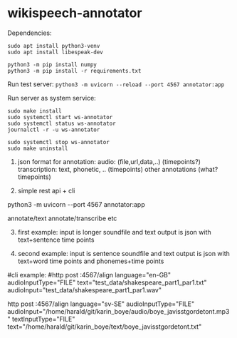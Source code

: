 # wikispeech-annotator

Dependencies:
```
sudo apt install python3-venv
sudo apt install libespeak-dev
```
```
python3 -m pip install numpy
python3 -m pip install -r requirements.txt 
```

Run test server:
```python3 -m uvicorn --reload --port 4567 annotator:app```

Run server as system service:
```
sudo make install
sudo systemctl start ws-annotator
sudo systemctl status ws-annotator
journalctl -r -u ws-annotator

sudo systemctl stop ws-annotator
sudo make uninstall
```



1) json format for annotation:
audio: (file,url,data,..) (timepoints?)
transcription: text, phonetic, .. (timepoints)
other annotations (what? timepoints)

2) simple rest api + cli 

python3 -m uvicorn --port 4567 annotator:app

annotate/text
annotate/transcribe
etc

3) first example:
input is longer soundfile and text
output is json with text+sentence time points

4) second example:
input is sentence soundfile and text
output is json with text+word time points and phonemes+time points


#cli example:
#http post :4567/align language="en-GB" audioInputType="FILE" text="test_data/shakespeare_part1_par1.txt" audioInput="test_data/shakespeare_part1_par1.wav"

http post :4567/align language="sv-SE" audioInputType="FILE" audioInput="/home/harald/git/karin_boye/audio/boye_javisstgordetont.mp3" textInputType="FILE" text="/home/harald/git/karin_boye/text/boye_javisstgordetont.txt"
